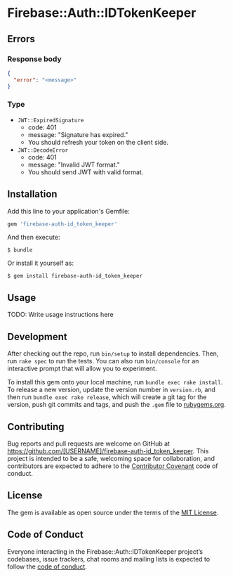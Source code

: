 # Firebase::Auth::IDTokenKeeper

## Errors

### Response body

```json
{
  "error": "<message>"
}
```

### Type

- `JWT::ExpiredSignature`
    - code: 401
    - message: "Signature has expired."
    - You should refresh your token on the client side.
- `JWT::DecodeError`
    - code: 401
    - message: "Invalid JWT format."
    - You should send JWT with valid format.


## Installation

Add this line to your application's Gemfile:

```ruby
gem 'firebase-auth-id_token_keeper'
```

And then execute:

    $ bundle

Or install it yourself as:

    $ gem install firebase-auth-id_token_keeper

## Usage

TODO: Write usage instructions here

## Development

After checking out the repo, run `bin/setup` to install dependencies. Then, run `rake spec` to run the tests. You can also run `bin/console` for an interactive prompt that will allow you to experiment.

To install this gem onto your local machine, run `bundle exec rake install`. To release a new version, update the version number in `version.rb`, and then run `bundle exec rake release`, which will create a git tag for the version, push git commits and tags, and push the `.gem` file to [rubygems.org](https://rubygems.org).

## Contributing

Bug reports and pull requests are welcome on GitHub at https://github.com/[USERNAME]/firebase-auth-id_token_keeper. This project is intended to be a safe, welcoming space for collaboration, and contributors are expected to adhere to the [Contributor Covenant](http://contributor-covenant.org) code of conduct.

## License

The gem is available as open source under the terms of the [MIT License](https://opensource.org/licenses/MIT).

## Code of Conduct

Everyone interacting in the Firebase::Auth::IDTokenKeeper project’s codebases, issue trackers, chat rooms and mailing lists is expected to follow the [code of conduct](https://github.com/[USERNAME]/firebase-auth-id_token_keeper/blob/master/CODE_OF_CONDUCT.md).
